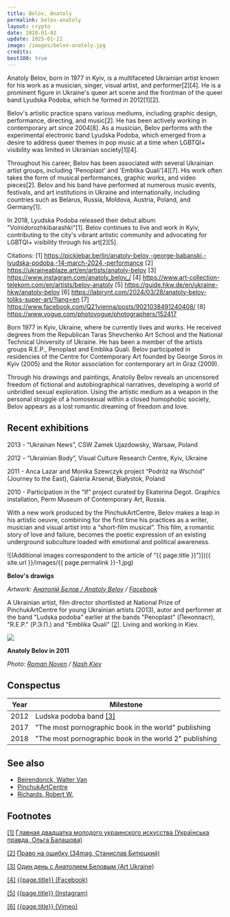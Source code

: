 ```yaml
---
title: Belov, Anatoly
permalink: belov-anatoly
layout: crypto
date: 2018-01-02
update: 2025-01-22
image: /images/belov-anatoly.jpg
credits:
best100: true
---
```


Anatoly Belov, born in 1977 in Kyiv, is a multifaceted Ukrainian artist known for his work as a musician, singer, visual artist, and performer[2][4]. He is a prominent figure in Ukraine's queer art scene and the frontman of the queer band Lyudska Podoba, which he formed in 2012[1][2].

Belov's artistic practice spans various mediums, including graphic design, performance, directing, and music[2]. He has been actively working in contemporary art since 2004[8]. As a musician, Belov performs with the experimental electronic band Lyudska Podoba, which emerged from a desire to address queer themes in pop music at a time when LGBTQI+ visibility was limited in Ukrainian society[1][4].

Throughout his career, Belov has been associated with several Ukrainian artist groups, including 'Penoplast' and 'Emblika Quali'[4][7]. His work often takes the form of musical performances, graphic works, and video pieces[2]. Belov and his band have performed at numerous music events, festivals, and art institutions in Ukraine and internationally, including countries such as Belarus, Russia, Moldova, Austria, Poland, and Germany[1].

In 2018, Lyudska Podoba released their debut album "Volnidorozhkibarashki"[1]. Belov continues to live and work in Kyiv, contributing to the city's vibrant artistic community and advocating for LGBTQI+ visibility through his art[2][5].

Citations:
[1] https://picklebar.berlin/anatoly-belov,-george-babanski,-lyudska-podoba,-14-march-2024,-performance
[2] https://ukraineablaze.art/en/artists/anatoly-belov
[3] https://www.instagram.com/anatoly_belov_/
[4] https://www.art-collection-telekom.com/en/artists/belov-anatoly
[5] https://guide.hkw.de/en/ukraine-hkw/anatoly-belov
[6] https://labirynt.com/2024/03/28/anatoly-belov-toliks-super-art/?lang=en
[7] https://www.facebook.com/Q21vienna/posts/9021038491240408/
[8] https://www.vogue.com/photovogue/photographers/152417

Born 1977 in Kyiv, Ukraine, where he currently lives and works. He received degrees from the Republican Taras Shevchenko Art School and the National Technical University of Ukraine. He has been a member of the artists groups R.E.P., Penoplast and Emblika Quali. Belov participated in residencies of the Centre for Contemporary Art founded by George Soros in Kyiv (2005) and the Rotor association for contemporary art in Graz (2009).

Through his drawings and paintings, Anatoliy Belov reveals an uncensored freedom of fictional and autobiographical narratives, developing a world of unbridled sexual exploration. Using the artistic medium as a weapon in the personal struggle of a homosexual within a closed homophobic society, Belov appears as a lost romantic dreaming of freedom and love.

## Recent exhibitions

2013 - “Ukrainan News”, CSW Zamek Ujazdowsky, Warsaw, Poland

2012 – “Ukrainian Body”,  Visual Culture Research Centre, Kyiv, Ukraine

2011 -  Anca Lazar and Monika Szewczyk project “Podróż na Wschód” (Journey to the East), Galeria Arsenał, Białystok, Poland

2010 -  Participation in the “If”  project curated by Ekaterina Degot. Graphics installation, Perm Museum of Contemporary Art, Russia.

With a new work produced by the PinchukArtCentre, Belov makes a leap in his artistic oeuvre, combining for the first time his practices as a writer, musician and visual artist into a “short-film musical”. This film, a romantic story of love and failure, becomes the poetic expression of an existing underground subculture loaded with emotional and political awareness.

![(Additional images correspondent to the article of “{{ page.title }}”)]({{ site.url }}/images/{{ page.permalink }}-1.jpg)

**Belov's drawigs**

*Artwork: [Анатолій Бєлов / Anatoly Belov](https://www.facebook.com/ANATOLIY.BELOV) / [Facebook](https://www.facebook.com/ANATOLIY.BELOV)*

A Ukrainian artist, film director shortlisted at National Prize of PinchukArtCentre for young Ukrainian artists (2013), autor and performer at the band "Ludska podoba" earlier at the bands "Penoplast" (Пенопласт), "R.E.P." (Р.Э.П.) and "Emblika Quali" <span id="a2">[\[2\]](#f2)</span>. Living and working in Kiev.

![](https://nashkiev.ua/ckeditor_assets/old_site/19522/belov.jpg)

**Anatoly Belov in 2011**

*Photo: [Roman Noven](noven-roman) / [Nash Kiev](indehttps://nashkiev.ua/zhournal/lyudi/anatoliy-belov.html)*

## Conspectus

|Year|Milestone|
|-|-|
|2012|Ludska podoba band <span id="a3">[\[3\]](#f3)</span>|
|2017|"The most pornographic book in the world" publishing|
|2018|"The most pornographic book in the world 2" publishing|


## See also

+ [Beirendonck, Walter Van](beirendonck-walter-van)
+ [PinchukArtCentre](pinchukartcentre)
+ [Richards, Robert W.](richards-robert-w)

## Footnotes

[[1]](#a1) <span id="f1"></span> [Главная двадцатка молодого украинского искусства (Українська правда, Ольга Балашова)](https://life.pravda.com.ua/culture/2013/11/1/142257/)

[[2]](#a2) <span id="f2"></span> [Право на ошибку (34mag, Станислав Битюцкий)](https://34mag.net/ru/post/pravo-na-oshibku)

[[3]](#a3) <span id="f3"></span> [Один день с Анатолием Беловым (Art Ukraine)](http://artukraine.com.ua/a/odin-den-s-anatoliem-belovym)

[[4]](#a4) <span id="f4"></span> [{{page.title}} (Facebook)](https://www.facebook.com/ANATOLIY.BELOV/friends)

[[5]](#a5) <span id="f5"></span> [{{page.title}} (Instagram)](https://www.instagram.com/beefcake_tears/)

[[6]](#a6) <span id="f6"></span> [{{page.title}} (Vimeo)](https://vimeo.com/user8271198)
